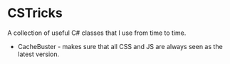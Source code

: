 CSTricks
========

A collection of useful C# classes that I use from time to time.

* CacheBuster - makes sure that all CSS and JS are always seen as the latest version.
